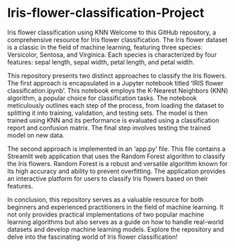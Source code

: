 # Iris-flower-classification-Project
 Iris flower classification using KNN 
Welcome to this GitHub repository, a comprehensive resource for Iris flower classification. The Iris flower dataset is a classic in the field of machine learning, featuring three species: Versicolor, Sentosa, and Virginica. Each species is characterized by four features: sepal length, sepal width, petal length, and petal width.

This repository presents two distinct approaches to classify the Iris flowers. The first approach is encapsulated in a Jupyter notebook titled ‘IRIS flower classification.ipynb’. This notebook employs the K-Nearest Neighbors (KNN) algorithm, a popular choice for classification tasks. The notebook meticulously outlines each step of the process, from loading the dataset to splitting it into training, validation, and testing sets. The model is then trained using KNN and its performance is evaluated using a classification report and confusion matrix. The final step involves testing the trained model on new data.

The second approach is implemented in an ‘app.py’ file. This file contains a Streamlit web application that uses the Random Forest algorithm to classify the Iris flowers. Random Forest is a robust and versatile algorithm known for its high accuracy and ability to prevent overfitting. The application provides an interactive platform for users to classify Iris flowers based on their features.

In conclusion, this repository serves as a valuable resource for both beginners and experienced practitioners in the field of machine learning. It not only provides practical implementations of two popular machine learning algorithms but also serves as a guide on how to handle real-world datasets and develop machine learning models. Explore the repository and delve into the fascinating world of Iris flower classification! 
